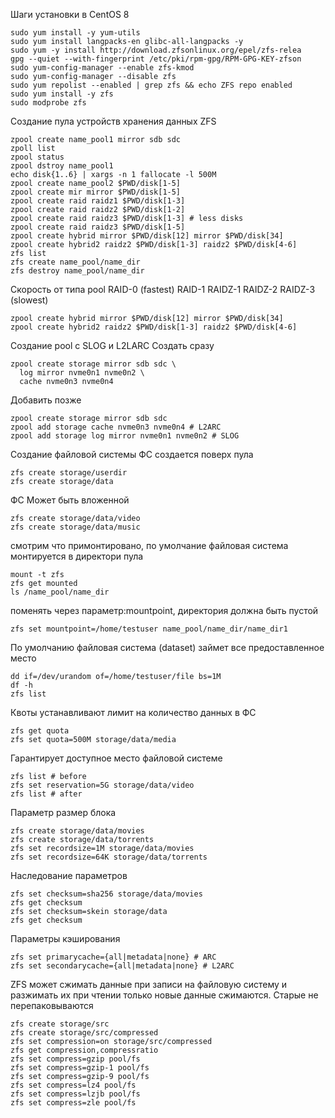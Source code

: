 Шаги установки в CentOS 8
```
sudo yum install -y yum-utils
sudo yum install langpacks-en glibc-all-langpacks -y
sudo yum -y install http://download.zfsonlinux.org/epel/zfs-relea
gpg --quiet --with-fingerprint /etc/pki/rpm-gpg/RPM-GPG-KEY-zfson
sudo yum-config-manager --enable zfs-kmod
sudo yum-config-manager --disable zfs
sudo yum repolist --enabled | grep zfs && echo ZFS repo enabled
sudo yum install -y zfs
sudo modprobe zfs
```
Создание пула устройств хранения данных ZFS
```
zpool create name_pool1 mirror sdb sdc
zpoll list
zpool status
zpool dstroy name_pool1
echo disk{1..6} | xargs -n 1 fallocate -l 500M
zpool create name_pool2 $PWD/disk[1-5]
zpool create mir mirror $PWD/disk[1-5]
zpool create raid raidz1 $PWD/disk[1-3]
zpool create raid raidz2 $PWD/disk[1-2]
zpool create raid raidz3 $PWD/disk[1-3] # less disks
zpool create raid raidz3 $PWD/disk[1-5]
zpool create hybrid mirror $PWD/disk[12] mirror $PWD/disk[34]
zpool create hybrid2 raidz2 $PWD/disk[1-3] raidz2 $PWD/disk[4-6]
zfs list
zfs create name_pool/name_dir
zfs destroy name_pool/name_dir
```
Скорость от типа pool
RAID-0 (fastest)
RAID-1
RAIDZ-1
RAIDZ-2
RAIDZ-3 (slowest)
```
zpool create hybrid mirror $PWD/disk[12] mirror $PWD/disk[34]
zpool create hybrid2 raidz2 $PWD/disk[1-3] raidz2 $PWD/disk[4-6]
```
Создание pool с SLOG и L2LARC
Создать сразу
```
zpool create storage mirror sdb sdc \
  log mirror nvme0n1 nvme0n2 \
  cache nvme0n3 nvme0n4
```
Добавить позже
```
zpool create storage mirror sdb sdc
zpool add storage cache nvme0n3 nvme0n4 # L2ARC
zpool add storage log mirror nvme0n1 nvme0n2 # SLOG
```
Создание файловой системы
ФС создается поверх пула
```
zfs create storage/userdir
zfs create storage/data
```
ФС Может быть вложенной
```
zfs create storage/data/video
zfs create storage/data/music
```
смотрим что примонтировано, по умолчание файловая система монтируется в директори пула 
```
mount -t zfs
zfs get mounted
ls /name_pool/name_dir
```
поменять через параметр:mountpoint, директория должна быть пустой
```
zfs set mountpoint=/home/testuser name_pool/name_dir/name_dir1
```
По умолчанию файловая система (dataset) займет все предоставленное место
```
dd if=/dev/urandom of=/home/testuser/file bs=1M
df -h
zfs list
```
Квоты устанавливают лимит на количество
данных в ФС
```
zfs get quota
zfs set quota=500M storage/data/media
```
Гарантирует доступное место файловой системе
```
zfs list # before
zfs set reservation=5G storage/data/video
zfs list # after
```
Параметр размер блока
```
zfs create storage/data/movies
zfs create storage/data/torrents
zfs set recordsize=1M storage/data/movies
zfs set recordsize=64K storage/data/torrents
```
Наследование параметров
```
zfs set checksum=sha256 storage/data/movies
zfs get checksum
zfs set checksum=skein storage/data
zfs get checksum
```
Параметры кэширования
```
zfs set primarycache={all|metadata|none} # ARC
zfs set secondarycache={all|metadata|none} # L2ARC
```
ZFS может сжимать данные при записи на файловую систему и разжимать их при чтении
только новые данные сжимаются. Старые не перепаковываются
```
zfs create storage/src
zfs create storage/src/compressed
zfs set compression=on storage/src/compressed
zfs get compression,compressratio
zfs set compress=gzip pool/fs
zfs set compress=gzip-1 pool/fs
zfs set compress=gzip-9 pool/fs
zfs set compress=lz4 pool/fs
zfs set compress=lzjb pool/fs
zfs set compress=zle pool/fs
```
